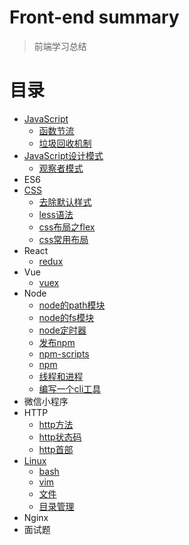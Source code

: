 # Front-end summary

> 前端学习总结

# 目录
- [JavaScript](./JavaScript/)
   - [函数节流](./JavaScript/函数节流.md)
   - [垃圾回收机制](./JavaScript/javaScript垃圾回收机制.md)
- [JavaScript设计模式](./JavaScript设计模式/)
    - [观察者模式](./JavaScript设计模式/观察者模式.js)
- ES6
- [CSS](./CSS/)
    - [去除默认样式](./CSS/去除默认样式.md)
    - [less语法](./CSS/less.md)
    - [css布局之flex](./CSS/css布局之flex.md)
    - [css常用布局](./CSS/css常用布局.md)
- React
    - [redux](./React/redux.md)
- Vue
    - [vuex](./Vue/vuex.md)
- Node
   - [node的path模块](./node/node-path.md)
   - [node的fs模块](./node/node-fs.md)
   - [node定时器](./node/node定时器.md)
   - [发布npm](./node/npm-publish.md)
   - [npm-scripts](./node/node-scripts.md)
   - [npm](./node/npm.md)
   - [线程和进程](./node/线程和进程.md)
   - [编写一个cli工具](./node/编写一个cli工具.md)
- 微信小程序
- HTTP
   - [http方法](./HTTP/http方法.md)
   - [http状态码](./HTTP/http状态码.md)
   - [http首部](./HTTP/http首部.md)
- [Linux](./linux)
   - [bash](./linux/bash.md)
   - [vim](./linux/vim.md)
   - [文件](./linux/文件.md)
   - [目录管理](./linux/目录管理.md)
- Nginx
- 面试题

